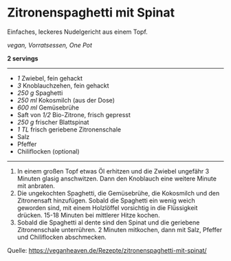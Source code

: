 # Zitronenspaghetti mit Spinat

Einfaches, leckeres Nudelgericht aus einem Topf.

*vegan, Vorratsessen, One Pot*

**2 servings**

---

- *1* Zwiebel, fein gehackt
- *3* Knoblauchzehen, fein gehackt
- *250 g* Spaghetti
- *250 ml* Kokosmilch (aus der Dose)
- *600 ml* Gemüsebrühe
- Saft von *1/2* Bio-Zitrone, frisch gepresst
- *250 g* frischer Blattspinat
- *1 TL* frisch geriebene Zitronenschale
- Salz
- Pfeffer
- Chiliflocken (optional)

---

1. In einem großen Topf etwas Öl erhitzen und die Zwiebel ungefähr 3 Minuten glasig anschwitzen. Dann den Knoblauch eine weitere Minute mit anbraten.
2. Die ungekochten Spaghetti, die Gemüsebrühe, die Kokosmilch und den Zitronensaft hinzufügen. Sobald die Spaghetti ein wenig weich geworden sind, mit einem Holzlöffel vorsichtig in die Flüssigkeit drücken. 15-18 Minuten bei mittlerer Hitze kochen.
3. Sobald die Spaghetti al dente sind den Spinat und die geriebene Zitronenschale unterrühren. 2 Minuten mitkochen, dann mit Salz, Pfeffer und Chiliflocken abschmecken.

Quelle: https://veganheaven.de/Rezepte/zitronenspaghetti-mit-spinat/